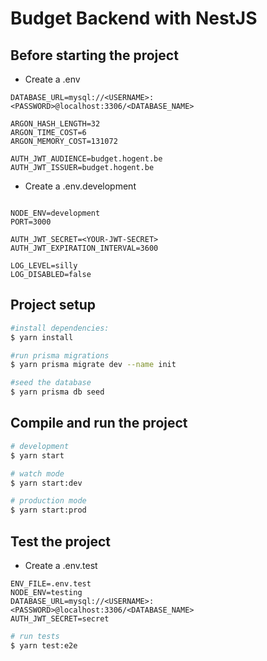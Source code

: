 # Budget Backend with NestJS

## Before starting the project
- Create a .env
``` 
DATABASE_URL=mysql://<USERNAME>:<PASSWORD>@localhost:3306/<DATABASE_NAME>

ARGON_HASH_LENGTH=32
ARGON_TIME_COST=6
ARGON_MEMORY_COST=131072

AUTH_JWT_AUDIENCE=budget.hogent.be
AUTH_JWT_ISSUER=budget.hogent.be

```
- Create a .env.development
```

NODE_ENV=development
PORT=3000

AUTH_JWT_SECRET=<YOUR-JWT-SECRET>
AUTH_JWT_EXPIRATION_INTERVAL=3600

LOG_LEVEL=silly
LOG_DISABLED=false

```

## Project setup

```bash
#install dependencies:
$ yarn install

#run prisma migrations
$ yarn prisma migrate dev --name init

#seed the database
$ yarn prisma db seed
```

## Compile and run the project

```bash
# development
$ yarn start

# watch mode
$ yarn start:dev

# production mode
$ yarn start:prod
```

## Test the project

- Create a .env.test
```
ENV_FILE=.env.test
NODE_ENV=testing
DATABASE_URL=mysql://<USERNAME>:<PASSWORD>@localhost:3306/<DATABASE_NAME>
AUTH_JWT_SECRET=secret
```

```bash
# run tests
$ yarn test:e2e
```